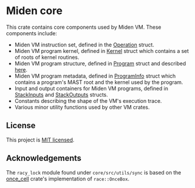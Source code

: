 # Miden core
This crate contains core components used by Miden VM. These components include:

* Miden VM instruction set, defined in the [Operation](/../main/core/src/operations/mod.rs) struct.
* Miden VM program kernel, defined in [Kernel](/../main/core/src/program/mod.rs) struct which contains a set of roots of kernel routines.
* Miden VM program structure, defined in [Program](/../main/core/src/program/mod.rs) struct and described [here](https://0xmiden.github.io/miden-vm/design/programs.html).
* Miden VM program metadata, defined in [ProgramInfo](/../main/core/src/program/info.rs) struct which contains a program's MAST root and the kernel used by the program.
* Input and output containers for Miden VM programs, defined in [StackInputs](/../main/core/src/stack/inputs.rs) and [StackOutputs](/../main/core/src/stack/outputs.rs) structs.
* Constants describing the shape of the VM's execution trace.
* Various minor utility functions used by other VM crates.

## License
This project is [MIT licensed](../LICENSE).

## Acknowledgements

The `racy_lock` module found under `core/src/utils/sync` is based on the [once_cell](https://crates.io/crates/once_cell) crate's implementation of `race::OnceBox`.
